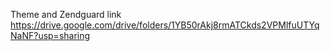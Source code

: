 Theme and Zendguard link
https://drive.google.com/drive/folders/1YB50rAkj8rmATCkds2VPMlfuUTYqNaNF?usp=sharing
